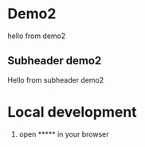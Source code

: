 # Demo2

hello from demo2


## Subheader demo2

Hello from subheader demo2



# Local development

1. open ***** in your browser 


